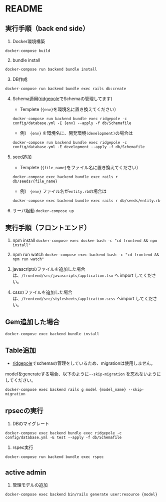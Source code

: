 # README
## 実行手順（back end side）
1. Docker環境構築
```
docker-compose build
```
2. bundle install
```
docker-compose run backend bundle install
```

3. DB作成
```
docker-compose run backend bundle exec rails db:create
```

4. Schema適用([ridgepole](https://github.com/winebarrel/ridgepole)でSchemaの管理してます)

    * Templete (`{env}`を環境名に置き換えてください）
    ```
    docker-compose run backend bundle exec ridgepole -c config/database.yml -E {env} --apply -f db/Schemafile
    ```

    * 例） `{env}` を環境名に、開発環境`(development)`の場合は
    ```
    docker-compose run backend bundle exec ridgepole -c config/database.yml -E development --apply -f db/Schemafile
    ```


5. seed追加
    * Templete (`{file_name}`をファイル名に置き換えてください）
    ```
    docker-compose exec backend bundle exec rails r db/seeds/{file_name}
    ```

     * 例） `{env}` ファイル名が`entity.rb`の場合は
    ```
    docker-compose exec backend bundle exec rails r db/seeds/entity.rb
    ```

6. サーバ起動
`docker-compose up`

## 実行手順（フロントエンド）
1. npm install
`docker-compose exec dockee bash -c "cd frontend && npm install"`

1. npm run watch
`docker-compose exec backend bash -c "cd frontend && npm run watch"`

1. javascriptのファイルを追加した場合は、`/frontend/src/javascripts/application.tsx` へ import してください。
1. cssのファイルを追加した場合は、`/frontend/src/stylesheets/application.scss` へimport してください。

## Gem追加した場合
```
docker-compose exec backend bundle install
```

## Table追加

- [ridgepole](https://github.com/winebarrel/ridgepole)でschemaの管理をしているため、migrationは使用しません。

modelをgenerateする場合、以下のように`--skip-migration` を忘れないようにしてください。

```
docker-compose exec backend rails g model {model_name} --skip-migration
```

## rpsecの実行
1. DBのマイグレート
```
docker-compose exec backend bundle exec ridgepole -c config/database.yml -E test --apply -f db/Schemafile
```

1. rspec実行
```
docker-compose run backend bundle exec rspec
```

## active admin
1. 管理モデルの追加
```
docker-compose exec backend bin/rails generate user:resource {model}
```